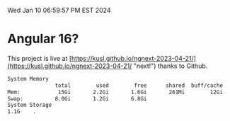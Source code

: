 Wed Jan 10 06:59:57 PM EST 2024

# Angular 16?


This project is live at [https://kusl.github.io/ngnext-2023-04-21/](https://kusl.github.io/ngnext-2023-04-21/ "next!") thanks to Github.

```bash
System Memory
               total        used        free      shared  buff/cache   available
Mem:            15Gi       2.2Gi       1.6Gi       261Mi        12Gi        13Gi
Swap:          8.0Gi       1.2Gi       6.8Gi
System Storage
1.1G	.
```
